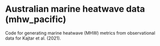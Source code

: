 # Australian marine heatwave data (mhw_pacific)

Code for generating marine heatwave (MHW) metrics from observational data for Kajtar et al. (2021).
